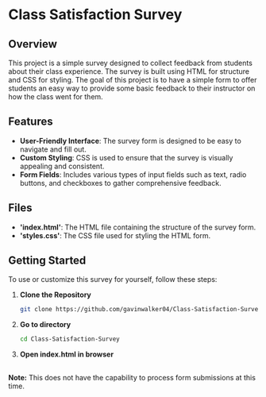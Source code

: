 # Class Satisfaction Survey

## Overview
This project is a simple survey designed to collect feedback from students about their class experience. The survey is built using HTML for structure and CSS for styling. The goal of this project is to have a simple form to offer students an easy way to provide some basic feedback to their instructor on how the class went for them.

## Features
- **User-Friendly Interface**: The survey form is designed to be easy to navigate and fill out.
- **Custom Styling**: CSS is used to ensure that the survey is visually appealing and consistent.
- **Form Fields**: Includes various types of input fields such as text, radio buttons, and checkboxes to gather comprehensive feedback.

## Files
- **'index.html'**: The HTML file containing the structure of the survey form.
- **'styles.css'**: The CSS file used for styling the HTML form.

## Getting Started

To use or customize this survey for yourself, follow these steps:

1. **Clone the Repository**
   ```bash
   git clone https://github.com/gavinwalker04/Class-Satisfaction-Survey.git
2. **Go to directory**
   ```bash
   cd Class-Satisfaction-Survey
3.  **Open index.html in browser**
##
**Note:** This does not have the capability to process form submissions at this time.
